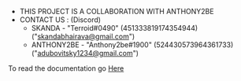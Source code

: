 - THIS PROJECT IS A COLLABORATION WITH ANTHONY2BE
- CONTACT US : (Discord)
  - SKANDA - "Terroid#0490" (451333819174354944) ("skandabhairava@gmail.com")
  - ANTHONY2BE - "Anthony2be#1900" (524430573964361733) ("adubovitsky1234@gmail.com")

To read the documentation go [Here](https://github.com/skandabhairava/Datapack_generator/wiki)
